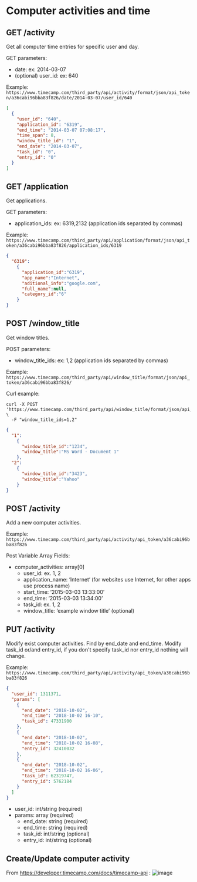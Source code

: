 Computer activities and time
======

GET /activity
----------

Get all computer time entries for specific user and day.

GET parameters:
* date: ex: 2014-03-07
* (optional) user_id: ex: 640

Example:
`https://www.timecamp.com/third_party/api/activity/format/json/api_token/a36cabi96bba83f826/date/2014-03-07/user_id/640`

```json
[
  {
    "user_id": "640",
    "application_id": "6319",
    "end_time": "2014-03-07 07:08:17",
    "time_span": 8,
    "window_title_id": "1",
    "end_date": "2014-03-07",
    "task_id": "0",
    "entry_id": "0"
  }
]
```

GET /application
----------

Get applications.

GET parameters:
* application_ids: ex: 6319,2132 (application ids separated by commas)

Example:
`https://www.timecamp.com/third_party/api/application/format/json/api_token/a36cabi96bba83f826/application_ids/6319`

```json
{
  "6319":
    {
      "application_id":"6319",
      "app_name":"Internet",
      "aditional_info":"google.com",
      "full_name":null,
      "category_id":"6"
    }
}
```

POST /window_title
----------

Get window titles.

POST parameters:
* window_title_ids: ex: 1,2 (application ids separated by commas)

Example:
`https://www.timecamp.com/third_party/api/window_title/format/json/api_token/a36cabi96bba83f826/`

Curl example:
```
curl -X POST 'https://www.timecamp.com/third_party/api/window_title/format/json/api_token/a36cabi96bba83f826/' \
  -F "window_title_ids=1,2"
```

```json
{
  "1":
    {
      "window_title_id":"1234",
      "window_title":"MS Word - Document 1"
    },
  "2":
    {
      "window_title_id":"3423",
      "window_title":"Yahoo"
    }
}
```

POST /activity
----------

Add a new computer activities.

Example:
`https://www.timecamp.com/third_party/api/activity/api_token/a36cabi96bba83f826`

Post Variable Array Fields:
* computer_activities: array[0]
    * user_id: ex. 1, 2
    * application_name: ‘Internet‘ (for websites use Internet, for other apps use process name)
    * start_time: ‘2015-03-03 13:33:00’
    * end_time: ‘2015-03-03 13:34:00’
    * task_id: ex. 1, 2
    * window_title: ‘example window title’ (optional)


PUT /activity
----------

Modify exist computer activities. Find by end_date and end_time. 
Modify task_id or/and entry_id, if you don't specify task_id nor entry_id nothing will change.

Example:
`https://www.timecamp.com/third_party/api/activity/api_token/a36cabi96bba83f826`

```json
{
  "user_id": 1311371,
  "params": [
    {
      "end_date": "2018-10-02",
      "end_time": "2018-10-02 16-10",
      "task_id": 47331900
    },
    {
      "end_date": "2018-10-02",
      "end_time": "2018-10-02 16-08",
      "entry_id": 32410032
    },
    {
      "end_date": "2018-10-02",
      "end_time": "2018-10-02 16-06",
      "task_id": 62319747,
      "entry_id": 5762184
    }
  ]
}
```

* user_id: int/string (required)
* params: array (required)
    * end_date: string (required)
    * end_time: string (required)
    * task_id: int/string (optional)
    * entry_id: int/string (optional)


Create/Update computer activity
----------
From https://developer.timecamp.com/docs/timecamp-api :
![image](https://user-images.githubusercontent.com/44971435/186411070-bd00fc6b-e374-4a4c-8b48-628dbd50d5bb.png)
